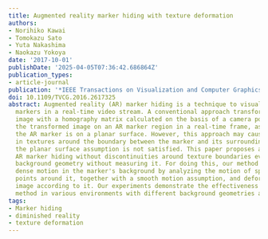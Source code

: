 ```yaml
---
title: Augmented reality marker hiding with texture deformation
authors:
- Norihiko Kawai
- Tomokazu Sato
- Yuta Nakashima
- Naokazu Yokoya
date: '2017-10-01'
publishDate: '2025-04-05T07:36:42.686864Z'
publication_types:
- article-journal
publication: '*IEEE Transactions on Visualization and Computer Graphics*'
doi: 10.1109/TVCG.2016.2617325
abstract: Augmented reality (AR) marker hiding is a technique to visually remove AR
  markers in a real-time video stream. A conventional approach transforms a background
  image with a homography matrix calculated on the basis of a camera pose and overlays
  the transformed image on an AR marker region in a real-time frame, assuming that
  the AR marker is on a planar surface. However, this approach may cause discontinuities
  in textures around the boundary between the marker and its surrounding area when
  the planar surface assumption is not satisfied. This paper proposes a method for
  AR marker hiding without discontinuities around texture boundaries even under nonplanar
  background geometry without measuring it. For doing this, our method estimates the
  dense motion in the marker's background by analyzing the motion of sparse feature
  points around it, together with a smooth motion assumption, and deforms the background
  image according to it. Our experiments demonstrate the effectiveness of the proposed
  method in various environments with different background geometries and textures.
tags:
- Marker hiding
- diminished reality
- texture deformation
---
```

